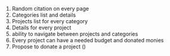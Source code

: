 1. Random citation on every page
2. Categories list and details
3. Projects list for every category
4. Details for every project
5. ability to navigate between projects and categories
6. Every project can have a needed budget and donated monies
7. Propose to donate a project ()